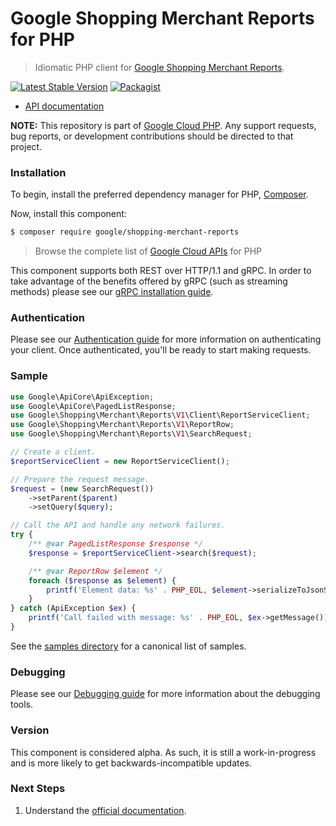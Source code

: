 # Google Shopping Merchant Reports for PHP

> Idiomatic PHP client for [Google Shopping Merchant Reports](https://developers.google.com/merchant/api).

[![Latest Stable Version](https://poser.pugx.org/google/shopping-merchant-reports/v/stable)](https://packagist.org/packages/google/shopping-merchant-reports) [![Packagist](https://img.shields.io/packagist/dm/google/shopping-merchant-reports.svg)](https://packagist.org/packages/google/shopping-merchant-reports)

* [API documentation](https://cloud.google.com/php/docs/reference/shopping-merchant-reports/latest)

**NOTE:** This repository is part of [Google Cloud PHP](https://github.com/googleapis/google-cloud-php). Any
support requests, bug reports, or development contributions should be directed to
that project.

### Installation

To begin, install the preferred dependency manager for PHP, [Composer](https://getcomposer.org/).

Now, install this component:

```sh
$ composer require google/shopping-merchant-reports
```

> Browse the complete list of [Google Cloud APIs](https://cloud.google.com/php/docs/reference)
> for PHP

This component supports both REST over HTTP/1.1 and gRPC. In order to take advantage of the benefits
offered by gRPC (such as streaming methods) please see our
[gRPC installation guide](https://cloud.google.com/php/grpc).

### Authentication

Please see our [Authentication guide](https://github.com/googleapis/google-cloud-php/blob/main/AUTHENTICATION.md) for more information
on authenticating your client. Once authenticated, you'll be ready to start making requests.

### Sample

```php
use Google\ApiCore\ApiException;
use Google\ApiCore\PagedListResponse;
use Google\Shopping\Merchant\Reports\V1\Client\ReportServiceClient;
use Google\Shopping\Merchant\Reports\V1\ReportRow;
use Google\Shopping\Merchant\Reports\V1\SearchRequest;

// Create a client.
$reportServiceClient = new ReportServiceClient();

// Prepare the request message.
$request = (new SearchRequest())
    ->setParent($parent)
    ->setQuery($query);

// Call the API and handle any network failures.
try {
    /** @var PagedListResponse $response */
    $response = $reportServiceClient->search($request);

    /** @var ReportRow $element */
    foreach ($response as $element) {
        printf('Element data: %s' . PHP_EOL, $element->serializeToJsonString());
    }
} catch (ApiException $ex) {
    printf('Call failed with message: %s' . PHP_EOL, $ex->getMessage());
}
```

See the [samples directory](https://github.com/googleapis/php-shopping-merchant-reports/tree/main/samples) for a canonical list of samples.

### Debugging

Please see our [Debugging guide](https://github.com/googleapis/google-cloud-php/blob/main/DEBUG.md)
for more information about the debugging tools.

### Version

This component is considered alpha. As such, it is still a work-in-progress and is more likely to get backwards-incompatible updates.

### Next Steps

1. Understand the [official documentation](https://developers.google.com/merchant/api/reference/rest).
